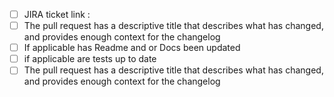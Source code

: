 - [ ] JIRA ticket link :
- [ ] The pull request has a descriptive title that describes what has changed, and provides enough context for the changelog
- [ ] If applicable has Readme and or Docs been updated
- [ ] if applicable are tests up to date  
- [ ] The pull request has a descriptive title that describes what has changed, and provides enough context for the changelog